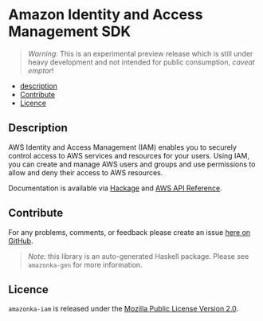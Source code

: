 # Amazon Identity and Access Management SDK

> _Warning:_ This is an experimental preview release which is still under heavy development and not intended for public consumption, _caveat emptor_!

* [description](#description)
* [Contribute](#contribute)
* [Licence](#licence)

## Description

AWS Identity and Access Management (IAM) enables you to securely control access to AWS services and resources for your users. Using IAM, you can create and manage AWS users and groups and use permissions to allow and deny their access to AWS resources.

Documentation is available via [Hackage](http://hackage.haskell.org/package/amazonka-iam)
and [AWS API Reference]().


## Contribute

For any problems, comments, or feedback please create an issue [here on GitHub](https://github.com/brendanhay/amazonka/issues).

> _Note:_ this library is an auto-generated Haskell package. Please see `amazonka-gen` for more information.


## Licence

`amazonka-iam` is released under the [Mozilla Public License Version 2.0](http://www.mozilla.org/MPL/).
